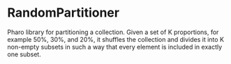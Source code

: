 # RandomPartitioner
Pharo library for partitioning a collection. Given a set of K proportions, for example 50%, 30%, and 20%, it shuffles the collection and divides it into K non-empty subsets in such a way that every element is included in exactly one subset.

